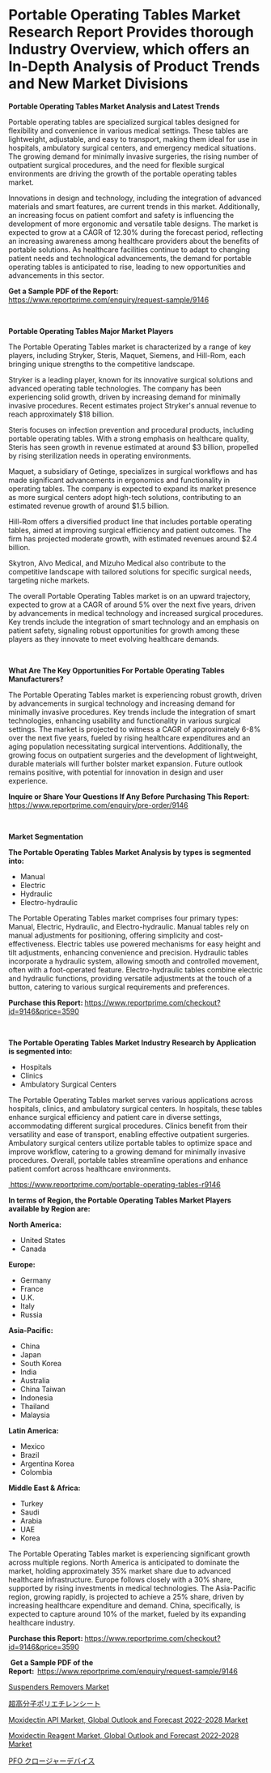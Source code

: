 <p><h1>Portable Operating Tables Market Research Report Provides thorough Industry Overview, which offers an In-Depth Analysis of Product Trends and New Market Divisions</h1></p><p><strong>Portable Operating Tables Market Analysis and Latest Trends</strong></p>
<p><p>Portable operating tables are specialized surgical tables designed for flexibility and convenience in various medical settings. These tables are lightweight, adjustable, and easy to transport, making them ideal for use in hospitals, ambulatory surgical centers, and emergency medical situations. The growing demand for minimally invasive surgeries, the rising number of outpatient surgical procedures, and the need for flexible surgical environments are driving the growth of the portable operating tables market.</p><p>Innovations in design and technology, including the integration of advanced materials and smart features, are current trends in this market. Additionally, an increasing focus on patient comfort and safety is influencing the development of more ergonomic and versatile table designs. The market is expected to grow at a CAGR of 12.30% during the forecast period, reflecting an increasing awareness among healthcare providers about the benefits of portable solutions. As healthcare facilities continue to adapt to changing patient needs and technological advancements, the demand for portable operating tables is anticipated to rise, leading to new opportunities and advancements in this sector.</p></p>
<p><strong>Get a Sample PDF of the Report:&nbsp;</strong> <a href="https://www.reportprime.com/enquiry/request-sample/9146">https://www.reportprime.com/enquiry/request-sample/9146</a></p>
<p>&nbsp;</p>
<p><strong>Portable Operating Tables Major Market Players</strong></p>
<p><p>The Portable Operating Tables market is characterized by a range of key players, including Stryker, Steris, Maquet, Siemens, and Hill-Rom, each bringing unique strengths to the competitive landscape.</p><p>Stryker is a leading player, known for its innovative surgical solutions and advanced operating table technologies. The company has been experiencing solid growth, driven by increasing demand for minimally invasive procedures. Recent estimates project Stryker's annual revenue to reach approximately $18 billion.</p><p>Steris focuses on infection prevention and procedural products, including portable operating tables. With a strong emphasis on healthcare quality, Steris has seen growth in revenue estimated at around $3 billion, propelled by rising sterilization needs in operating environments.</p><p>Maquet, a subsidiary of Getinge, specializes in surgical workflows and has made significant advancements in ergonomics and functionality in operating tables. The company is expected to expand its market presence as more surgical centers adopt high-tech solutions, contributing to an estimated revenue growth of around $1.5 billion.</p><p>Hill-Rom offers a diversified product line that includes portable operating tables, aimed at improving surgical efficiency and patient outcomes. The firm has projected moderate growth, with estimated revenues around $2.4 billion.</p><p>Skytron, Alvo Medical, and Mizuho Medical also contribute to the competitive landscape with tailored solutions for specific surgical needs, targeting niche markets.</p><p>The overall Portable Operating Tables market is on an upward trajectory, expected to grow at a CAGR of around 5% over the next five years, driven by advancements in medical technology and increased surgical procedures. Key trends include the integration of smart technology and an emphasis on patient safety, signaling robust opportunities for growth among these players as they innovate to meet evolving healthcare demands.</p></p>
<p>&nbsp;</p>
<p><strong>What Are The Key Opportunities For Portable Operating Tables Manufacturers?</strong></p>
<p><p>The Portable Operating Tables market is experiencing robust growth, driven by advancements in surgical technology and increasing demand for minimally invasive procedures. Key trends include the integration of smart technologies, enhancing usability and functionality in various surgical settings. The market is projected to witness a CAGR of approximately 6-8% over the next five years, fueled by rising healthcare expenditures and an aging population necessitating surgical interventions. Additionally, the growing focus on outpatient surgeries and the development of lightweight, durable materials will further bolster market expansion. Future outlook remains positive, with potential for innovation in design and user experience.</p></p>
<p><strong>Inquire or Share Your Questions If Any Before Purchasing This Report:</strong> <a href="https://www.reportprime.com/enquiry/pre-order/9146">https://www.reportprime.com/enquiry/pre-order/9146</a></p>
<p>&nbsp;</p>
<p><strong>Market Segmentation</strong></p>
<p><strong>The Portable Operating Tables Market Analysis by types is segmented into:</strong></p>
<p><ul><li>Manual</li><li>Electric</li><li>Hydraulic</li><li>Electro-hydraulic</li></ul></p>
<p><p>The Portable Operating Tables market comprises four primary types: Manual, Electric, Hydraulic, and Electro-hydraulic. Manual tables rely on manual adjustments for positioning, offering simplicity and cost-effectiveness. Electric tables use powered mechanisms for easy height and tilt adjustments, enhancing convenience and precision. Hydraulic tables incorporate a hydraulic system, allowing smooth and controlled movement, often with a foot-operated feature. Electro-hydraulic tables combine electric and hydraulic functions, providing versatile adjustments at the touch of a button, catering to various surgical requirements and preferences.</p></p>
<p><strong>Purchase this Report:&nbsp;</strong><a href="https://www.reportprime.com/checkout?id=9146&price=3590">https://www.reportprime.com/checkout?id=9146&price=3590</a></p>
<p>&nbsp;</p>
<p><strong>The Portable Operating Tables Market Industry Research by Application is segmented into:</strong></p>
<p><ul><li>Hospitals</li><li>Clinics</li><li>Ambulatory Surgical Centers</li></ul></p>
<p><p>The Portable Operating Tables market serves various applications across hospitals, clinics, and ambulatory surgical centers. In hospitals, these tables enhance surgical efficiency and patient care in diverse settings, accommodating different surgical procedures. Clinics benefit from their versatility and ease of transport, enabling effective outpatient surgeries. Ambulatory surgical centers utilize portable tables to optimize space and improve workflow, catering to a growing demand for minimally invasive procedures. Overall, portable tables streamline operations and enhance patient comfort across healthcare environments.</p></p>
<p><a href="https://www.reportprime.com/portable-operating-tables-r9146">&nbsp;https://www.reportprime.com/portable-operating-tables-r9146</a></p>
<p><strong>In terms of Region, the Portable Operating Tables Market Players available by Region are:</strong></p>
<p>
    <p> <strong> North America: </strong>
        <ul>
            <li>United States</li>
            <li>Canada</li>
        </ul>
        </p> 
    <p> <strong> Europe: </strong>
        <ul>
            <li>Germany</li>
            <li>France</li>
            <li>U.K.</li>
            <li>Italy</li>
            <li>Russia</li>
        </ul>
        </p> 
    <p> <strong> Asia-Pacific: </strong>
        <ul>
            <li>China</li>
            <li>Japan</li>
            <li>South Korea</li>
            <li>India</li>
            <li>Australia</li>
            <li>China Taiwan</li>
            <li>Indonesia</li>
            <li>Thailand</li>
            <li>Malaysia</li>
        </ul>
        </p> 
    <p> <strong> Latin America: </strong>
        <ul>
            <li>Mexico</li>
            <li>Brazil</li>
            <li>Argentina Korea</li>
            <li>Colombia</li>
        </ul>
        </p> 
    <p> <strong> Middle East & Africa: </strong>
        <ul>
            <li>Turkey</li>
            <li>Saudi</li>
            <li>Arabia</li>
            <li>UAE</li>
            <li>Korea</li>
        </ul>
    </p>
    </p>
<p><p>The Portable Operating Tables market is experiencing significant growth across multiple regions. North America is anticipated to dominate the market, holding approximately 35% market share due to advanced healthcare infrastructure. Europe follows closely with a 30% share, supported by rising investments in medical technologies. The Asia-Pacific region, growing rapidly, is projected to achieve a 25% share, driven by increasing healthcare expenditure and demand. China, specifically, is expected to capture around 10% of the market, fueled by its expanding healthcare industry.</p></p>
<p><strong>Purchase this Report: </strong><a href="https://www.reportprime.com/checkout?id=9146&price=3590">https://www.reportprime.com/checkout?id=9146&price=3590</a></p>
<p>&nbsp;<strong>Get a Sample PDF of the Report:&nbsp;&nbsp;</strong><a href="https://www.reportprime.com/enquiry/request-sample/9146">https://www.reportprime.com/enquiry/request-sample/9146</a></p>
<p><strong></strong></p>
<p><p><a href="https://issuu.com/reportprime-2/docs/suspenders-removers-market-size-203_0122e38c44c2c9">Suspenders Removers Market</a></p><p><a href="https://medium.com/@vvjajdat22/uhmwpe%E3%82%B7%E3%83%BC%E3%83%88%E5%B8%82%E5%A0%B4-%E3%82%B0%E3%83%AD%E3%83%BC%E3%83%90%E3%83%AB%E3%81%8A%E3%82%88%E3%81%B3%E5%9C%B0%E5%9F%9F%E5%88%A5%E5%88%86%E6%9E%90-%E3%82%A8%E3%83%B3%E3%83%89%E3%83%A6%E3%83%BC%E3%82%B6%E3%83%BC-%E8%A3%BD%E5%93%81-%E5%9C%B0%E5%9F%9F%E3%82%92%E4%B8%AD%E5%BF%83%E3%81%AB-%E5%88%86%E6%9E%90%E3%81%A8%E4%BA%88%E6%B8%AC-2024%E5%B9%B4-2031%E5%B9%B4-1cca69aaa4f5">超高分子ポリエチレンシート</a></p><p><a href="https://medium.com/@penurundingin_24290/the-growth-of-the-moxidectin-api-market-global-outlook-and-forecast-2022-2028-market-has-been-cc8994512b93">Moxidectin API Market, Global Outlook and Forecast 2022-2028 Market</a></p><p><a href="https://medium.com/@penurundingin_24290/the-global-moxidectin-reagent-market-global-outlook-and-forecast-2022-2028-market-is-at-the-66468f4cfb43">Moxidectin Reagent Market, Global Outlook and Forecast 2022-2028 Market</a></p><p><a href="https://medium.com/@vvjajdat22/pfo-closure-device-market-%E3%81%AE%E3%82%B0%E3%83%AD%E3%83%BC%E3%83%90%E3%83%AB%E5%B8%82%E5%A0%B4%E6%A6%82%E8%A6%81%E3%81%AF-%E4%B8%96%E7%95%8C%E3%81%8A%E3%82%88%E3%81%B3%E4%B8%BB%E8%A6%81%E5%B8%82%E5%A0%B4%E3%81%AB%E3%81%8A%E3%81%91%E3%82%8B%E6%A5%AD%E7%95%8C%E3%81%AB%E5%BD%B1%E9%9F%BF%E3%82%92%E4%B8%8E%E3%81%88%E3%82%8B%E4%B8%BB%E8%A6%81%E3%81%AA%E3%83%88%E3%83%AC%E3%83%B3%E3%83%89%E3%81%AB%E3%81%A4%E3%81%84%E3%81%A6-%E7%8B%AC%E8%87%AA%E3%81%AE%E8%A6%96%E7%82%B9%E3%82%92%E6%8F%90%E4%BE%9B%E3%81%97%E3%81%BE%E3%81%99-47fd1a9a4b43">PFO クロージャーデバイス</a></p></p>